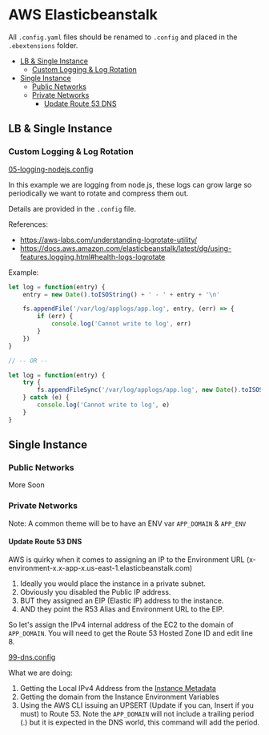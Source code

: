 # AWS Elasticbeanstalk <!-- omit in toc -->

All `.config.yaml` files should be renamed to `.config` and placed in the `.ebextensions` folder.

- [LB & Single Instance](#lb--single-instance)
  - [Custom Logging & Log Rotation](#custom-logging--log-rotation)
- [Single Instance](#single-instance)
  - [Public Networks](#public-networks)
  - [Private Networks](#private-networks)
    - [Update Route 53 DNS](#update-route-53-dns)

## LB & Single Instance

### Custom Logging & Log Rotation

[05-logging-nodejs.config](https://github.com/fulfillment/DevOps/blob/master/Elasticbeanstalk/All/05-logging-nodejs.config.yaml)

In this example we are logging from node.js, these logs can grow large so periodically we want to rotate and compress them out.

Details are provided in the `.config` file.

References:
* https://aws-labs.com/understanding-logrotate-utility/
* https://docs.aws.amazon.com/elasticbeanstalk/latest/dg/using-features.logging.html#health-logs-logrotate

Example:

```js
let log = function(entry) {
    entry = new Date().toISOString() + ' - ' + entry + '\n'

    fs.appendFile('/var/log/applogs/app.log', entry, (err) => {
        if (err) {
            console.log('Cannot write to log', err)
        }
    })
}

// -- OR --

let log = function(entry) {
    try {
        fs.appendFileSync('/var/log/applogs/app.log', new Date().toISOString() + ' - ' + entry + '\n')
    } catch (e) {
        console.log('Cannot write to log', e)
    }
}
```

## Single Instance

### Public Networks

More Soon

### Private Networks

Note: A common theme will be to have an ENV var `APP_DOMAIN` & `APP_ENV`

#### Update Route 53 DNS

AWS is quirky when it comes to assigning an IP to the Environment URL (x-environment-x.x-app-x.us-east-1.elasticbeanstalk.com)

1. Ideally you would place the instance in a private subnet.
2. Obviously you disabled the Public IP address.
3. BUT they assigned an EIP (Elastic IP) address to the instance.
4. AND they point the R53 Alias and Environment URL to the EIP.

So let's assign the IPv4 internal address of the EC2 to the domain of `APP_DOMAIN`. You will need to get the Route 53 Hosted Zone ID and edit line 8.

[99-dns.config](https://github.com/fulfillment/DevOps/blob/master/Elasticbeanstalk/Single-Instance/99-dns.config.yaml)

What we are doing:

1. Getting the Local IPv4 Address from the [Instance Metadata](https://docs.aws.amazon.com/AWSEC2/latest/UserGuide/instancedata-data-retrieval.html)
2. Getting the domain from the Instance Environment Variables
3. Using the AWS CLI issuing an UPSERT (Update if you can, Insert if you must) to Route 53. Note the `APP_DOMAIN` will not include a trailing period (.) but it is expected in the DNS world, this command will add the period.
